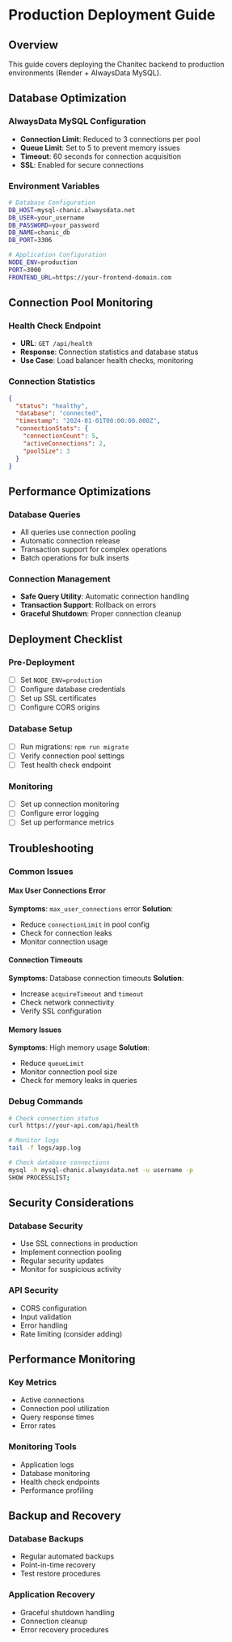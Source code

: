 # Production Deployment Guide

## Overview
This guide covers deploying the Chanitec backend to production environments (Render + AlwaysData MySQL).

## Database Optimization

### AlwaysData MySQL Configuration
- **Connection Limit**: Reduced to 3 connections per pool
- **Queue Limit**: Set to 5 to prevent memory issues
- **Timeout**: 60 seconds for connection acquisition
- **SSL**: Enabled for secure connections

### Environment Variables
```bash
# Database Configuration
DB_HOST=mysql-chanic.alwaysdata.net
DB_USER=your_username
DB_PASSWORD=your_password
DB_NAME=chanic_db
DB_PORT=3306

# Application Configuration
NODE_ENV=production
PORT=3000
FRONTEND_URL=https://your-frontend-domain.com
```

## Connection Pool Monitoring

### Health Check Endpoint
- **URL**: `GET /api/health`
- **Response**: Connection statistics and database status
- **Use Case**: Load balancer health checks, monitoring

### Connection Statistics
```json
{
  "status": "healthy",
  "database": "connected",
  "timestamp": "2024-01-01T00:00:00.000Z",
  "connectionStats": {
    "connectionCount": 5,
    "activeConnections": 2,
    "poolSize": 3
  }
}
```

## Performance Optimizations

### Database Queries
- All queries use connection pooling
- Automatic connection release
- Transaction support for complex operations
- Batch operations for bulk inserts

### Connection Management
- **Safe Query Utility**: Automatic connection handling
- **Transaction Support**: Rollback on errors
- **Graceful Shutdown**: Proper connection cleanup

## Deployment Checklist

### Pre-Deployment
- [ ] Set `NODE_ENV=production`
- [ ] Configure database credentials
- [ ] Set up SSL certificates
- [ ] Configure CORS origins

### Database Setup
- [ ] Run migrations: `npm run migrate`
- [ ] Verify connection pool settings
- [ ] Test health check endpoint

### Monitoring
- [ ] Set up connection monitoring
- [ ] Configure error logging
- [ ] Set up performance metrics

## Troubleshooting

### Common Issues

#### Max User Connections Error
**Symptoms**: `max_user_connections` error
**Solution**:
- Reduce `connectionLimit` in pool config
- Check for connection leaks
- Monitor connection usage

#### Connection Timeouts
**Symptoms**: Database connection timeouts
**Solution**:
- Increase `acquireTimeout` and `timeout`
- Check network connectivity
- Verify SSL configuration

#### Memory Issues
**Symptoms**: High memory usage
**Solution**:
- Reduce `queueLimit`
- Monitor connection pool size
- Check for memory leaks in queries

### Debug Commands
```bash
# Check connection status
curl https://your-api.com/api/health

# Monitor logs
tail -f logs/app.log

# Check database connections
mysql -h mysql-chanic.alwaysdata.net -u username -p
SHOW PROCESSLIST;
```

## Security Considerations

### Database Security
- Use SSL connections in production
- Implement connection pooling
- Regular security updates
- Monitor for suspicious activity

### API Security
- CORS configuration
- Input validation
- Error handling
- Rate limiting (consider adding)

## Performance Monitoring

### Key Metrics
- Active connections
- Connection pool utilization
- Query response times
- Error rates

### Monitoring Tools
- Application logs
- Database monitoring
- Health check endpoints
- Performance profiling

## Backup and Recovery

### Database Backups
- Regular automated backups
- Point-in-time recovery
- Test restore procedures

### Application Recovery
- Graceful shutdown handling
- Connection cleanup
- Error recovery procedures